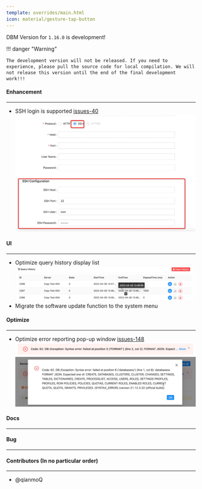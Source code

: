 ```yaml
---
template: overrides/main.html
icon: material/gesture-tap-button
---
```


DBM Version for `1.16.0` is development!

!!! danger "Warning"

    The development version will not be released. If you need to experience, please pull the source code for local compilation. We will not release this version until the end of the final development work!!!

#### Enhancement

---

- SSH login is supported [issues-40](https://github.com/EdurtIO/dbm/issues/40) <br />
![img.png](../../assets/images/versions/1.16.0/img_1.png) <br />

#### UI

---

- Optimize query history display list <br />
![img.png](../../assets/images/versions/1.16.0/img.png) <br />
- Migrate the software update function to the system menu <br />

#### Optimize

----

- Optimize error reporting pop-up window [issues-148](https://github.com/EdurtIO/dbm/issues/148) <br />
  ![img.png](../../assets/images/versions/1.16.0/img_2.png) <br />
  ![img.png](../../assets/images/versions/1.16.0/img_3.png) <br />

#### Docs

---

#### Bug

---

#### Contributors (In no particular order)

---

- @qianmoQ
